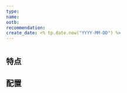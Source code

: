 ```yaml
---
type: 
name: 
ootb: 
recommendation: 
create_date: <% tp.date.now("YYYY-MM-DD") %>
---
```


# 

## 特点



## 配置